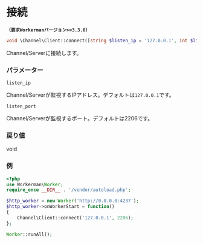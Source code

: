 # 接続
**```（要求Workermanバージョン>=3.3.0）```**
```php
void \Channel\Client::connect([string $listen_ip = '127.0.0.1', int $listen_port = 2206])
```
Channel/Serverに接続します。

### パラメーター
 ``` listen_ip ```

Channel/Serverが監視するIPアドレス。デフォルトは```127.0.0.1```です。

 ``` listen_port ```

Channel/Serverが監視するポート。デフォルトは2206です。


### 戻り値
void


### 例
```php
<?php
use Workerman\Worker;
require_once __DIR__ . '/vendor/autoload.php';

$http_worker = new Worker('http://0.0.0.0:4237');
$http_worker->onWorkerStart = function()
{
    Channel\Client::connect('127.0.0.1', 2206);
};

Worker::runAll();
```
